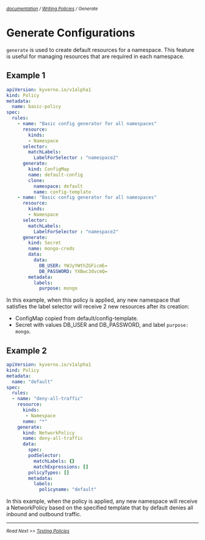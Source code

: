 <small>*[documentation](/README.md#documentation) / [Writing Policies](/documentation/writing-policies.md) / Generate*</small>

# Generate Configurations 

```generate``` is used to create default resources for a namespace. This feature is useful for managing resources that are required in each namespace.

## Example 1

````yaml
apiVersion: kyverno.io/v1alpha1
kind: Policy
metadata:
  name: basic-policy
spec:
  rules:
    - name: "Basic config generator for all namespaces"
      resource:
        kinds: 
        - Namespace
      selector:
        matchLabels:
          LabelForSelector : "namespace2"
      generate:
        kind: ConfigMap
        name: default-config
        clone:
          namespace: default
          name: config-template
    - name: "Basic config generator for all namespaces"
      resource:
        kinds: 
        - Namespace
      selector:
        matchLabels:
          LabelForSelector : "namespace2"
      generate:
        kind: Secret
        name: mongo-creds
        data:
          data:
            DB_USER: YWJyYWthZGFicmE=
            DB_PASSWORD: YXBwc3dvcmQ=
        metadata:
          labels:
            purpose: mongo
````

In this example, when this policy is applied, any new namespace that satisfies the label selector will receive 2 new resources after its creation:
  * ConfigMap copied from default/config-template.
  * Secret with values DB_USER and DB_PASSWORD, and label ```purpose: mongo```.


## Example 2
````yaml
apiVersion: kyverno.io/v1alpha1
kind: Policy
metadata:
  name: "default"
spec:
  rules:
  - name: "deny-all-traffic"
    resource: 
      kinds:
       - Namespace
      name: "*"
    generate: 
      kind: NetworkPolicy
      name: deny-all-traffic
      data:
        spec:
        podSelector:
          matchLabels: {}
          matchExpressions: []
        policyTypes: []
        metadata:
          labels:
            policyname: "default"
````

In this example, when the policy is applied, any new namespace will receive a NetworkPolicy based on the specified template that by default denies all inbound and outbound traffic.

---
<small>*Read Next >> [Testing Policies](/documentation/testing-policies.md)*</small>

